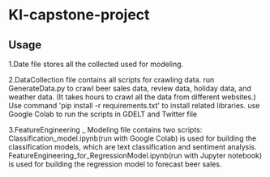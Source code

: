 # KI-capstone-project
## Usage
1.Date file stores all the collected used for modeling.

2.DataCollection file contains all scripts for crawling data. 
run GenerateData.py to crawl beer sales data, review data, holiday data, and weather data. (It takes hours to crawl all the data from different websites.)  Use command 'pip install -r requirements.txt' to install related libraries.
use Google Colab to run the scripts in GDELT and Twitter file

3.FeatureEngineering _ Modeling file contains two scripts:
Classification_model.ipynb(run with Google Colab) is used for building the classification models, which are text classification and sentiment analysis.
FeatureEngineering_for_RegressionModel.ipynb(run with Jupyter notebook) is used for building the regression model to forecast beer sales. 
